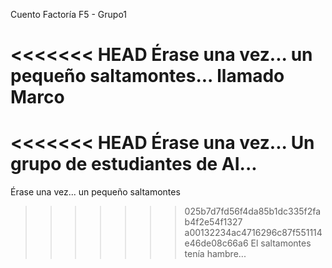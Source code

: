 Cuento Factoría F5 - Grupo1

<<<<<<< HEAD
Érase una vez... un pequeño saltamontes... llamado Marco
=======
<<<<<<< HEAD
Érase una vez...
Un grupo de estudiantes de AI...
=======
Érase una vez... un pequeño saltamontes
>>>>>>> 025b7d7fd56f4da85b1dc335f2fab4f2e54f1327
>>>>>>> a00132234ac4716296c87f551114e46de08c66a6
El saltamontes tenía hambre...